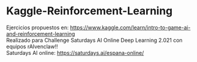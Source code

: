 # Kaggle-Reinforcement-Learning
Ejercicios propuestos en: https://www.kaggle.com/learn/intro-to-game-ai-and-reinforcement-learning <br>
Realizado para Challenge Saturdays AI Online Deep Learning 2.021 con equipos rAIvenclaw!! <br>
Saturdays AI online: https://saturdays.ai/espana-online/
